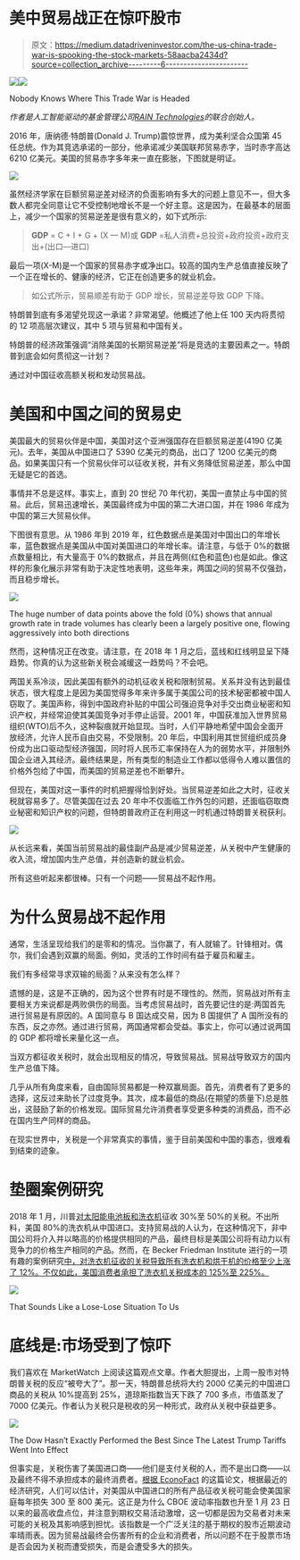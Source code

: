 # 美中贸易战正在惊吓股市

> 原文：<https://medium.datadriveninvestor.com/the-us-china-trade-war-is-spooking-the-stock-markets-58aacba2434d?source=collection_archive---------6----------------------->

[![](img/29f06584049f7d4ac586f176fa8d9f98.png)](http://www.track.datadriveninvestor.com/1B9E)![](img/8893852d4a280fd967cce2c2c7d605a4.png)

Nobody Knows Where This Trade War is Headed

*作者是人工智能驱动的基金管理公司*[*RAIN Technologies*](http://www.rainfund.ai)*的联合创始人。*

2016 年，唐纳德·特朗普(Donald J. Trump)震惊世界，成为美利坚合众国第 45 任总统。作为其竞选承诺的一部分，他承诺减少美国联邦贸易赤字，当时赤字高达 6210 亿美元。美国的贸易赤字多年来一直在膨胀，下图就是明证。

![](img/9397612eb1b8a44d3114419aa8c92ea0.png)

虽然经济学家在巨额贸易逆差对经济的负面影响有多大的问题上意见不一，但大多数人都完全同意让它不受控制地增长不是一个好主意。这是因为，在最基本的层面上，减少一个国家的贸易逆差是很有意义的，如下式所示:

> **GDP** = C + I + G + (X — M)或
> **GDP** =私人消费+总投资+政府投资+政府支出+(出口—进口)

最后一项(X-M)是一个国家的贸易赤字或净出口。较高的国内生产总值直接反映了一个正在增长的、健康的经济，它正在创造更多的就业机会。

> 如公式所示，贸易顺差有助于 GDP 增长，贸易逆差导致 GDP 下降。

特朗普到底有多渴望兑现这一承诺？非常渴望。他概述了他上任 100 天内将贯彻的 12 项高层次建议，其中 5 项与贸易和中国有关。

特朗普的经济政策强调“消除美国的长期贸易逆差”将是竞选的主要因素之一。特朗普到底会如何贯彻这一计划？

通过对中国征收高额关税和发动贸易战。

# 美国和中国之间的贸易史

美国最大的贸易伙伴是中国，美国对这个亚洲强国存在巨额贸易逆差(4190 亿美元)。去年，美国从中国进口了 5390 亿美元的商品，出口了 1200 亿美元的商品。如果美国只有一个贸易伙伴可以征收关税，并有义务降低贸易逆差，那么中国无疑是它的首选。

事情并不总是这样。事实上，直到 20 世纪 70 年代初，美国一直禁止与中国的贸易。此后，贸易迅速增长，美国最终成为中国的第二大进口国，并在 1986 年成为中国的第三大贸易伙伴。

下图很有意思。从 1986 年到 2019 年，红色数据点是美国对中国出口的年增长率，蓝色数据点是美国从中国对美国进口的年增长率。请注意，与低于 0%的数据点数量相比，有大量高于 0%的数据点，并且在两侧(红色和蓝色)也是如此。像这样的形象化展示非常有助于决定性地表明，这些年来，两国之间的贸易不仅强劲，而且稳步增长。

![](img/4c77b0edb0f7d0416e129ed3e0b56227.png)

The huge number of data points above the fold (0%) shows that annual growth rate in trade volumes has clearly been a largely positive one, flowing aggressively into both directions

然而，这种情况正在改变。请注意，在 2018 年 1 月之后，蓝线和红线明显呈下降趋势。你真的认为这些新关税会减缓这一趋势吗？不会吧。

两国关系冷淡，因此美国有额外的动机征收关税和限制贸易。关系并没有达到最佳状态，很大程度上是因为美国觉得多年来许多属于美国公司的技术秘密都被中国人窃取了。美国声称，得到中国政府补贴的中国公司强迫竞争对手交出商业秘密和知识产权，并经常迫使其美国竞争对手停止运营。2001 年，中国获准加入世界贸易组织(WTO)后不久，这种裂痕就开始显现。当时，人们平静地希望中国会全面开放经济，允许人民币自由交易，不受限制。20 年后，中国利用其世贸组织成员身份成为出口驱动型经济强国，同时将人民币汇率保持在人为的弱势水平，并限制外国企业进入其经济。最终结果是，所有类型的制造业工作都以低得令人难以置信的价格外包给了中国，而美国的贸易逆差也不断攀升。

但现在，美国对这一事件的时机把握得恰到好处。当贸易逆差如此之大时，征收关税就容易多了。尽管美国在过去 20 年中不仅面临工作外包的问题，还面临窃取商业秘密和知识产权的问题，但特朗普政府正在利用这一时机通过特朗普关税获利。

![](img/a1acf3128ff9a38b0dce04f51849955a.png)

从长远来看，美国当前贸易战的最佳副产品是减少贸易逆差，从关税中产生健康的收入流，增加国内生产总值，并创造新的就业机会。

所有这些听起来都很棒。只有一个问题——贸易战不起作用。

# 为什么贸易战不起作用

通常，生活呈现给我们的是零和的情况。当你赢了，有人就输了。针锋相对。偶尔，我们会遇到双赢的局面。例如，灵活的工作时间有益于雇员和雇主。

我们有多经常寻求双输的局面？从来没有怎么样？

遗憾的是，这是不正确的，因为这个世界有时是不理性的。然而，贸易战对所有主要相关方来说都是两败俱伤的局面。当考虑贸易战时，首先要记住的是:两国首先进行贸易是有原因的。A 国同意与 B 国达成交易，因为 B 国提供了 A 国所没有的东西，反之亦然。通过进行贸易，两国通常都会受益。事实上，你可以通过说两国的 GDP 都将增长来量化这一点。

当双方都征收关税时，就会出现相反的情况，导致贸易战。贸易战导致双方的国内生产总值下降。

几乎从所有角度来看，自由国际贸易都是一种双赢局面。首先，消费者有了更多的选择，这反过来助长了过度竞争。其次，成本最低的商品(在期望的质量下)总是胜出，这鼓励了新的价格发现。国际贸易允许消费者享受更多种类的消费品，而不必在国内生产同样的商品。

在现实世界中，关税是一个非常真实的事情，鉴于目前美国和中国的事态，很难看到结束的迹象。

# **垫圈案例研究**

2018 年 1 月，川普[对太阳能电池板和洗衣机](https://www.nytimes.com/2019/04/21/business/trump-tariffs-washing-machines.html)征收 30%至 50%的关税。不出所料，美国 80%的洗衣机从中国进口。支持贸易战的人认为，在这种情况下，非中国公司将介入并以略高的价格提供相同的产品，最终目标是美国公司将有动力以有竞争力的价格生产相同的产品。然而，在 Becker Friedman Institute 进行的一项有趣的案例研究[中，对洗衣机征收的关税导致所有洗衣机和烘干机的价格至少上涨了 12%。不仅如此，美国消费者承担了洗衣机关税成本的 125%至 225%。](https://bfi.uchicago.edu/working-paper/the-production-relocation-and-price-effects-of-us-trade-policy-the-case-of-washing-machines/)

![](img/aae21b4d67c0588fb0049e18b9c8307c.png)

That Sounds Like a Lose-Lose Situation To Us

# 底线是:市场受到了惊吓

我们喜欢在 MarketWatch 上阅读这篇观点文章。作者大胆提出，上周一股市对特朗普关税的反应“被夸大了”。那一天，特朗普总统将大约 2000 亿美元的中国进口商品的关税从 10%提高到 25%，道琼斯指数当天下跌了 700 多点，市值蒸发了 7000 亿美元。作者认为关税只是税收的另一种形式，政府从关税中获益更多。

![](img/83ebada835c520fbb58d986924634800.png)

The Dow Hasn’t Exactly Performed the Best Since The Latest Trump Tariffs Went Into Effect

但事实是，关税伤害了美国进口商——他们是支付关税的人，而不是出口商——以及最终不得不承担成本的最终消费者。[根据 EconoFact](https://econofact.org/the-costs-of-tariffs-in-the-u-s-china-trade-war) 的这篇论文，根据最近的经济研究，人们可以估计，对美国从中国进口的所有产品征收关税可能会使美国家庭每年损失 300 至 800 美元。这正是为什么 CBOE 波动率指数也升至 1 月 23 日以来的最高收盘点位，并注意到期权交易活动激增，这一切都是因为交易者对未来可能的关税及其影响感到担忧。该指数是一个广泛关注的基于期权的股市近期波动率晴雨表。因为贸易战最终会伤害所有的企业和消费者，所以问题不在于股票市场是否会因为关税而遭受损失，而是会遭受多大的损失。